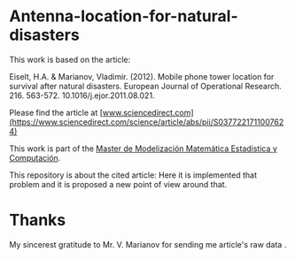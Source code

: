 # Antenna-location-for-natural-disasters
This work is based on the article: 

Eiselt, H.A. & Marianov, Vladimir. (2012). Mobile phone tower location for survival after natural disasters. European Journal of Operational Research. 216. 563-572. 10.1016/j.ejor.2011.08.021. 

Please find the article at [www.sciencedirect.com](https://www.sciencedirect.com/science/article/abs/pii/S0377221711007624)

This work is part of the [Master de Modelización Matemática Estadística y Computación](https://www.ehu.eus/es/web/master/master-modelizacion-investigacion-matematica-estadistica-computacion).

This repository is about the cited article: Here it is implemented that problem and it is proposed a new point of view around that.

# Thanks
My sincerest gratitude to Mr. V. Marianov for sending me article's raw data .
